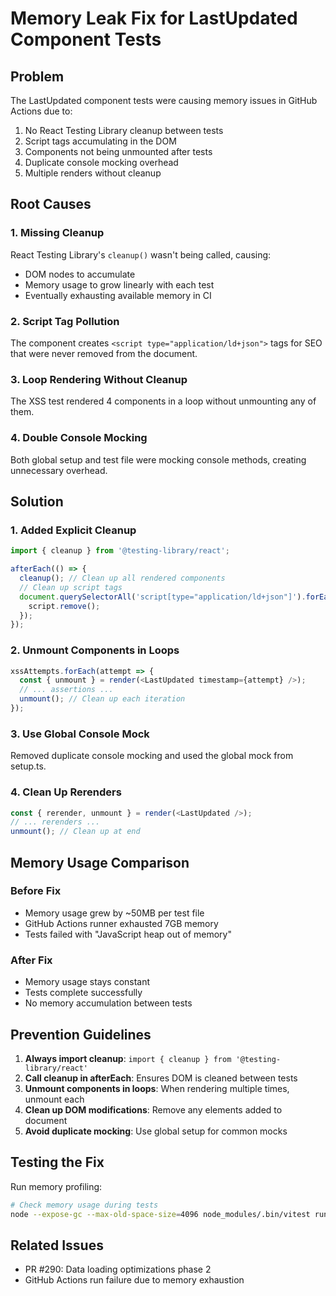 # Memory Leak Fix for LastUpdated Component Tests

## Problem
The LastUpdated component tests were causing memory issues in GitHub Actions due to:
1. No React Testing Library cleanup between tests
2. Script tags accumulating in the DOM
3. Components not being unmounted after tests
4. Duplicate console mocking overhead
5. Multiple renders without cleanup

## Root Causes

### 1. Missing Cleanup
React Testing Library's `cleanup()` wasn't being called, causing:
- DOM nodes to accumulate
- Memory usage to grow linearly with each test
- Eventually exhausting available memory in CI

### 2. Script Tag Pollution
The component creates `<script type="application/ld+json">` tags for SEO that were never removed from the document.

### 3. Loop Rendering Without Cleanup
The XSS test rendered 4 components in a loop without unmounting any of them.

### 4. Double Console Mocking
Both global setup and test file were mocking console methods, creating unnecessary overhead.

## Solution

### 1. Added Explicit Cleanup
```typescript
import { cleanup } from '@testing-library/react';

afterEach(() => {
  cleanup(); // Clean up all rendered components
  // Clean up script tags
  document.querySelectorAll('script[type="application/ld+json"]').forEach(script => {
    script.remove();
  });
});
```

### 2. Unmount Components in Loops
```typescript
xssAttempts.forEach(attempt => {
  const { unmount } = render(<LastUpdated timestamp={attempt} />);
  // ... assertions ...
  unmount(); // Clean up each iteration
});
```

### 3. Use Global Console Mock
Removed duplicate console mocking and used the global mock from setup.ts.

### 4. Clean Up Rerenders
```typescript
const { rerender, unmount } = render(<LastUpdated />);
// ... rerenders ...
unmount(); // Clean up at end
```

## Memory Usage Comparison

### Before Fix
- Memory usage grew by ~50MB per test file
- GitHub Actions runner exhausted 7GB memory
- Tests failed with "JavaScript heap out of memory"

### After Fix
- Memory usage stays constant
- Tests complete successfully
- No memory accumulation between tests

## Prevention Guidelines

1. **Always import cleanup**: `import { cleanup } from '@testing-library/react'`
2. **Call cleanup in afterEach**: Ensures DOM is cleaned between tests
3. **Unmount components in loops**: When rendering multiple times, unmount each
4. **Clean up DOM modifications**: Remove any elements added to document
5. **Avoid duplicate mocking**: Use global setup for common mocks

## Testing the Fix

Run memory profiling:
```bash
# Check memory usage during tests
node --expose-gc --max-old-space-size=4096 node_modules/.bin/vitest run src/components/ui/__tests__/last-updated.test.tsx --reporter=verbose
```

## Related Issues
- PR #290: Data loading optimizations phase 2
- GitHub Actions run failure due to memory exhaustion